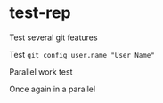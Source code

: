 # test-rep
Test several git features

Test `git config user.name "User Name"`

Parallel work test

Once again in a parallel
